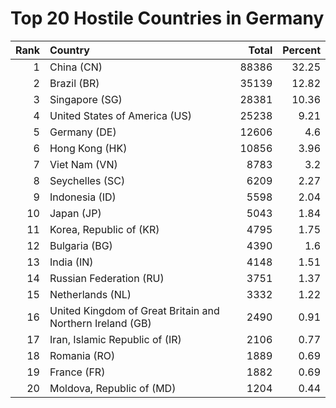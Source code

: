 # Top 20 Hostile Countries in Germany

| Rank | Country | Total | Percent |
| ---: | :------ | ----: | ------: |
| 1 | China (CN) | 88386 | 32.25 |
| 2 | Brazil (BR) | 35139 | 12.82 |
| 3 | Singapore (SG) | 28381 | 10.36 |
| 4 | United States of America (US) | 25238 | 9.21 |
| 5 | Germany (DE) | 12606 | 4.6 |
| 6 | Hong Kong (HK) | 10856 | 3.96 |
| 7 | Viet Nam (VN) | 8783 | 3.2 |
| 8 | Seychelles (SC) | 6209 | 2.27 |
| 9 | Indonesia (ID) | 5598 | 2.04 |
| 10 | Japan (JP) | 5043 | 1.84 |
| 11 | Korea, Republic of (KR) | 4795 | 1.75 |
| 12 | Bulgaria (BG) | 4390 | 1.6 |
| 13 | India (IN) | 4148 | 1.51 |
| 14 | Russian Federation (RU) | 3751 | 1.37 |
| 15 | Netherlands (NL) | 3332 | 1.22 |
| 16 | United Kingdom of Great Britain and Northern Ireland (GB) | 2490 | 0.91 |
| 17 | Iran, Islamic Republic of (IR) | 2106 | 0.77 |
| 18 | Romania (RO) | 1889 | 0.69 |
| 19 | France (FR) | 1882 | 0.69 |
| 20 | Moldova, Republic of (MD) | 1204 | 0.44 |
